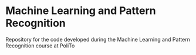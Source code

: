 # Machine Learning and Pattern Recognition 
Repository for the code developed during the Machine Learning and Pattern Recognition course at PoliTo

